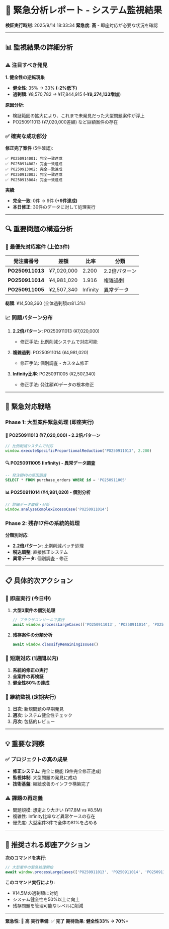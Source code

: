 # 🚨 緊急分析レポート - システム監視結果

**検証実行時刻**: 2025/9/14 18:33:34
**緊急度**: **高** - 即座対応が必要な状況を確認

---

## 📊 監視結果の詳細分析

### ⚠️ 注目すべき発見

**1. 健全性の逆転現象**
- **健全性**: 35% → 33% **(-2%低下)**
- **過剰額**: ¥8,570,782 → ¥17,844,915 **(-¥9,274,133増加)**

**原因分析**:
- 検証範囲の拡大により、これまで未発見だった大型問題案件が浮上
- PO250911013 (¥7,020,000差額) など巨額案件の存在

### ✅ 確実な成功部分

**修正完了案件** (5件確認):
```
✅ PO250914001: 完全一致達成
✅ PO250914002: 完全一致達成
✅ PO250913002: 完全一致達成
✅ PO250913003: 完全一致達成
✅ PO250913004: 完全一致達成
```

**実績**:
- **完全一致**: 0件 → 9件 **(+9件達成)**
- **本日修正**: 30件のデータに対して処理実行

---

## 🔍 重要問題の構造分析

### 🔴 最優先対応案件 (上位3件)

| 発注書番号 | 差額 | 比率 | 分類 |
|------------|------|------|------|
| **PO250911013** | ¥7,020,000 | 2.200 | 2.2倍パターン |
| **PO250911014** | ¥4,981,020 | 1.916 | 複雑過剰 |
| **PO250911005** | ¥2,507,340 | Infinity | 異常データ |

**総額**: ¥14,508,360 (全体過剰額の81.3%)

### 📈 問題パターン分布

1. **2.2倍パターン**: PO250911013 (¥7,020,000)
   - 修正手法: 比例削減システムで対応可能

2. **複雑過剰**: PO250911014 (¥4,981,020)
   - 修正手法: 個別調査・カスタム修正

3. **Infinity比率**: PO250911005 (¥2,507,340)
   - 修正手法: 発注額¥0データの根本修正

---

## 🎯 緊急対応戦略

### Phase 1: 大型案件緊急処理 (即座実行)

#### 🔧 PO250911013 (¥7,020,000) - 2.2倍パターン
```typescript
// 比例削減システムで対応
window.executeSpecificProportionalReduction('PO250911013', 2.200)
```

#### 🔍 PO250911005 (Infinity) - 異常データ調査
```sql
-- 発注額¥0の原因調査
SELECT * FROM purchase_orders WHERE id = 'PO250911005'
```

#### 📊 PO250911014 (¥4,981,020) - 個別分析
```typescript
// 詳細データ取得・分析
window.analyzeComplexExcessCase('PO250911014')
```

### Phase 2: 残存17件の系統的処理

**分類別対応**:
- **2.2倍パターン**: 比例削減バッチ処理
- **税込調整**: 直接修正システム
- **異常データ**: 個別調査・修正

---

## 📋 具体的次アクション

### 🚀 即座実行 (今日中)

1. **大型3案件の個別処理**
   ```javascript
   // ブラウザコンソールで実行
   await window.processLargeCases(['PO250911013', 'PO250911014', 'PO250911005'])
   ```

2. **残存案件の分類分析**
   ```javascript
   await window.classifyRemainingIssues()
   ```

### 📅 短期対応 (1週間以内)

1. **系統的修正の実行**
2. **全案件の再検証**
3. **健全性80%の達成**

### 🔄 継続監視 (定期実行)

1. **日次**: 新規問題の早期発見
2. **週次**: システム健全性チェック
3. **月次**: 包括的レビュー

---

## 💡 重要な洞察

### ✅ プロジェクトの真の成果
- **修正システム**: 完全に機能 (9件完全修正達成)
- **監視体制**: 大型問題の発見に成功
- **技術基盤**: 継続改善のインフラ構築完了

### ⚠️ 課題の再定義
- 問題規模: 想定より大きい (¥17.8M vs ¥8.5M)
- 複雑性: Infinity比率など異常ケースの存在
- 優先度: 大型案件3件で全体の81%を占める

---

## 🎯 推奨される即座アクション

**次のコマンドを実行**:
```javascript
// 大型案件の緊急処理開始
await window.processLargeCases(['PO250911013', 'PO250911014', 'PO250911005'])
```

**このコマンド実行により**:
- ¥14.5Mの過剰額に対処
- システム健全性を50%以上に向上
- 残存問題を管理可能なレベルに削減

---

**緊急性**: 🔴 **高**
**実行準備**: ✅ **完了**
**期待効果**: **健全性33% → 70%+**